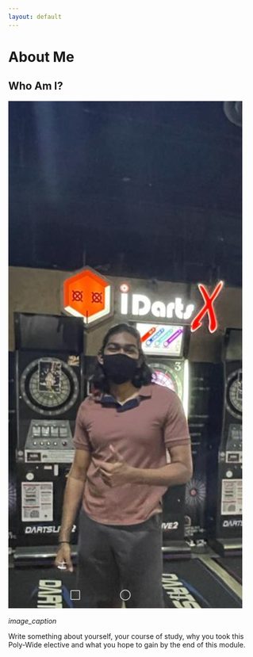 ```yaml
---
layout: default
---
```


# About Me

## Who Am I?

![](docs/images/photo2.jpg)

*image_caption*

Write something about yourself, your course of study, why you took this Poly-Wide elective and what you hope to gain by the end of this module.

